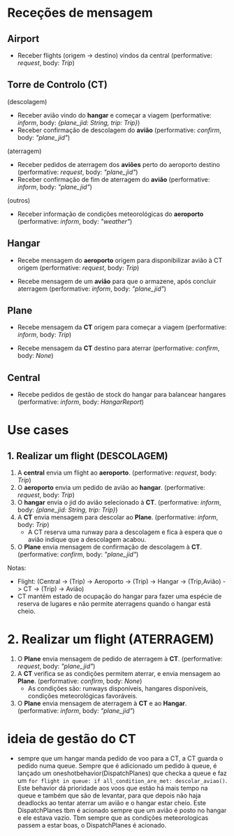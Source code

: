 # Receções de mensagem

## Airport

- Receber flights (origem -> destino) vindos da central (performative: *request*, body: *Trip*)

## Torre de Controlo (CT)

(descolagem)
- Receber avião vindo do **hangar** e começar a viagem (performative: *inform*, body: *{plane_jid: String, trip: Trip}*)
- Receber confirmação de descolagem do **avião** (performative: *confirm*, body: *"plane_jid"*)

(aterragem)
- Receber pedidos de aterragem dos **aviões** perto do aeroporto destino (performative: *request*, body: *"plane_jid"*)
- Receber confirmação de fim de aterragem do **avião** (performative: *inform*, body: *"plane_jid"*)

(outros)
- Receber informação de condições meteorológicas do **aeroporto** (performative: *inform*, body: *"weather"*)

## Hangar

- Recebe mensagem do **aeroporto** origem para disponibilizar avião à CT origem (performative: *request*, body: *Trip*)

- Recebe mensagem de um **avião** para que o armazene, após concluir aterragem (performative: *inform*, body: *"plane_jid"*)

## Plane

- Recebe mensagem da **CT** origem para começar a viagem (performative: *inform*, body: *Trip*)

- Recebe mensagem da **CT** destino para aterrar (performative: *confirm*, body: *None*)


## Central

- Recebe pedidos de gestão de stock do hangar para balancear hangares (performative: *inform*, body: *HangarReport*)

# Use cases
## 1. Realizar um flight (DESCOLAGEM)
1. A **central** envia um flight ao **aeroporto**. (performative: *request*, body: *Trip*)
2. O **aeroporto** envia um pedido de avião ao **hangar**. (performative: *request*, body: *Trip*)
3. O **hangar** envia o jid do avião selecionado à **CT**. (performative: *inform*, body: *{plane_jid: String, trip: Trip}*)
4. A **CT** envia mensagem para descolar ao **Plane**. (performative: *inform*, body: *Trip*)
    - A CT reserva uma runway para a descolagem e fica à espera que o avião indique que a descolagem acabou.
5. O **Plane** envia mensagem de confirmação de descolagem à **CT**. (performative: *confirm*, body: *"plane_jid"*)


Notas:
- Flight: (Central -> (Trip) -> Aeroporto -> (Trip) -> Hangar -> (Trip,Avião) -> CT -> (Trip) -> Avião)
- CT mantém estado de ocupação do hangar para fazer uma espécie de reserva de lugares e não permite aterragens quando o hangar está cheio.

# 2. Realizar um flight (ATERRAGEM)
1. O **Plane** envia mensagem de pedido de aterragem à **CT**. (performative: *request*, body: *"plane_jid"*)
2. A **CT** verifica se as condições permitem aterrar, e envia mensagem ao **Plane**. (performative: *confirm*, body: *None*)
    - As condições são: runways disponíveis, hangares disponíveis, condições meteorológicas favoráveis.
3. O **Plane** envia mensagem de aterragem à **CT** e ao **Hangar**. (performative: *inform*, body: *"plane_jid"*)


# ideia de gestão do CT

- sempre que um hangar manda pedido de voo para a CT, a CT guarda o pedido numa queue. Sempre que é adicionado um pedido à queue, é lançado um oneshotbehavior(DispatchPlanes) que checka a queue e faz um `for flight in queue: if all_condition_are_met: descolar_aviao()`. Este behavior dá prioridade aos voos que estão há mais tempo na queue e também que são de levantar, para que depois não haja deadlocks ao tentar aterrar um avião e o hangar estar cheio.
Este DispatchPlanes tbm é acionado sempre que um avião é posto no hangar e ele estava vazio. Tbm sempre que as condições meteorologicas passem a estar boas, o DispatchPlanes é acionado.